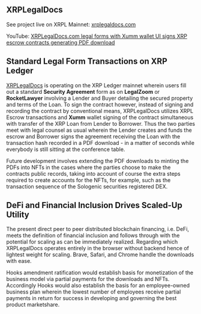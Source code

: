 ## XRPLegalDocs
See project live on XRPL Mainnet: [xrplegaldocs.com](https://xrplegaldocs.com) 

YouTube: [XRPLegalDocs.com legal forms with Xumm wallet UI signs XRP escrow contracts generating PDF download](https://www.youtube.com/watch?v=5xO-xaia31o)

## Standard Legal Form Transactions on XRP Ledger

[XRPLegalDocs](xrplegaldocs.com) is operating on the XRP Ledger mainnet wherein users fill out a standard **Security Agreement** form as on **LegalZoom** or **RocketLawyer** involving a Lender and Buyer detailing the secured property and terms of the Loan. To sign the contract however, instead of signing and recording the contract by conventional means, XRPLegalDocs utilizes XRPL Escrow transactions and **Xumm** wallet signing of the contract simultaneous with transfer of the XRP Loan from Lender to Borrower. Thus the two parties meet with legal counsel as usual wherein the Lender creates and funds the escrow and Borrower signs the agreement receiving the Loan with the transaction hash recorded in a PDF download - in a matter of seconds while everybody is still sitting at the conference table.

Future development involves extending the PDF downloads to minting the PDFs into NFTs in the cases where the parties choose to make the contracts public records, taking into account of course the extra steps required to create accounts for the NFTs, for example, such as the transaction sequence of the Sologenic securities registered DEX.

## DeFi and Financial Inclusion Drives Scaled-Up Utility

The present direct peer to peer distributed blockchain financing, i.e. DeFi, meets the definition of financial inclusion and follows through with the potential for scaling as can be immediately realized. Regarding which XRPLegalDocs operates entirely in the browser without backend hence of lightest weight for scaling. Brave, Safari, and Chrome handle the downloads with ease.

Hooks amendment ratification would establish basis for monetization of the business model via partial payments for the downloads and NFTs. Accordingly Hooks would also establish the basis for an employee-owned business plan wherein the lowest number of employees receive partial payments in return for success in developing and governing the best product marketshare.

